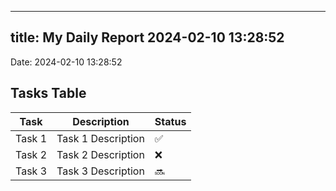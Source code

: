 
---
title: My Daily Report 2024-02-10 13:28:52
---

Date: 2024-02-10 13:28:52

## Tasks Table

| Task | Description | Status |
|------|-------------|--------|
| Task 1 | Task 1 Description | ✅ |
| Task 2 | Task 2 Description | ❌ |
| Task 3 | Task 3 Description | 🔜 |
